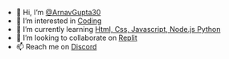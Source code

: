 
- 👋 Hi, I’m [@ArnavGupta30](https://github.com/ArnavGupta30)
- 👀 I’m interested in [Coding](https://github.com/ArnavGupta30)
- 🌱 I’m currently learning [Html, Css, Javascript, Node.js Python](https://github.com/ArnavGupta30)
- 💞️ I’m looking to collaborate on [Replit](https://replit.com/@CashlyCash)
- 📫 Reach me on [Discord](https://discord.com/channels/@me/908554250945183744)
